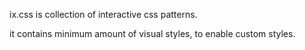 ix.css is collection of interactive css patterns.

it contains minimum amount of visual styles, to enable custom styles. 
